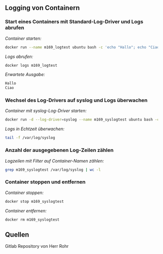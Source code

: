 ## Logging von Containern

### Start eines Containers mit Standard-Log-Driver und Logs abrufen

*Container starten:*

```bash
docker run --name m169_logtest ubuntu bash -c 'echo "Hallo"; echo "Ciao" >&2'
```

*Logs abrufen:*

```bash
docker logs m169_logtest
```

*Erwartete Ausgabe:*

```bash
Hallo
Ciao
```

### Wechsel des Log-Drivers auf syslog und Logs überwachen

*Container mit syslog-Log-Driver starten:*

```bash
docker run -d --log-driver=syslog --name m169_syslogtest ubuntu bash -c 'i=0; while true; do i=$((i+1)); echo "docker $i"; sleep 1; done;'
```

*Logs in Echtzeit überwachen:*

```bash
tail -f /var/log/syslog
```

### Anzahl der ausgegebenen Log-Zeilen zählen

*Logzeilen mit Filter auf Container-Namen zählen:*

```bash
grep m169_syslogtest /var/log/syslog | wc -l
```

### Container stoppen und entfernen

*Container stoppen:*

```bash
docker stop m169_syslogtest
```

*Container entfernen:*

```bash
docker rm m169_syslogtest
```

## Quellen

Gitlab Repository von Herr Rohr 
